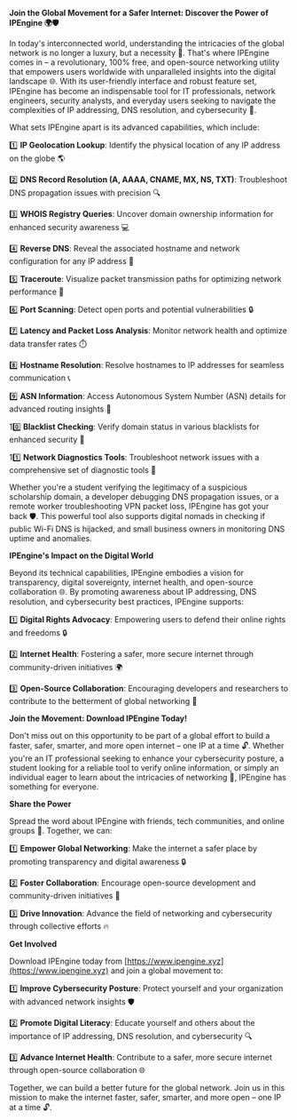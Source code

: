 **Join the Global Movement for a Safer Internet: Discover the Power of IPEngine 🌍🛡️**

In today's interconnected world, understanding the intricacies of the global network is no longer a luxury, but a necessity 🔩. That's where IPEngine comes in – a revolutionary, 100% free, and open-source networking utility that empowers users worldwide with unparalleled insights into the digital landscape 🌐. With its user-friendly interface and robust feature set, IPEngine has become an indispensable tool for IT professionals, network engineers, security analysts, and everyday users seeking to navigate the complexities of IP addressing, DNS resolution, and cybersecurity 🔑.

What sets IPEngine apart is its advanced capabilities, which include:

1️⃣ **IP Geolocation Lookup**: Identify the physical location of any IP address on the globe 🌎

2️⃣ **DNS Record Resolution (A, AAAA, CNAME, MX, NS, TXT)**: Troubleshoot DNS propagation issues with precision 🔍

3️⃣ **WHOIS Registry Queries**: Uncover domain ownership information for enhanced security awareness 💻

4️⃣ **Reverse DNS**: Reveal the associated hostname and network configuration for any IP address 📡

5️⃣ **Traceroute**: Visualize packet transmission paths for optimizing network performance 🚀

6️⃣ **Port Scanning**: Detect open ports and potential vulnerabilities 🔒

7️⃣ **Latency and Packet Loss Analysis**: Monitor network health and optimize data transfer rates ⏱️

8️⃣ **Hostname Resolution**: Resolve hostnames to IP addresses for seamless communication 📞

9️⃣ **ASN Information**: Access Autonomous System Number (ASN) details for advanced routing insights 🔗

10️⃣ **Blacklist Checking**: Verify domain status in various blacklists for enhanced security 🔴

11️⃣ **Network Diagnostics Tools**: Troubleshoot network issues with a comprehensive set of diagnostic tools 🧐

Whether you're a student verifying the legitimacy of a suspicious scholarship domain, a developer debugging DNS propagation issues, or a remote worker troubleshooting VPN packet loss, IPEngine has got your back 🛡️. This powerful tool also supports digital nomads in checking if public Wi-Fi DNS is hijacked, and small business owners in monitoring DNS uptime and anomalies.

**IPEngine's Impact on the Digital World**

Beyond its technical capabilities, IPEngine embodies a vision for transparency, digital sovereignty, internet health, and open-source collaboration 🌐. By promoting awareness about IP addressing, DNS resolution, and cybersecurity best practices, IPEngine supports:

1️⃣ **Digital Rights Advocacy**: Empowering users to defend their online rights and freedoms 🔒

2️⃣ **Internet Health**: Fostering a safer, more secure internet through community-driven initiatives 🌍

3️⃣ **Open-Source Collaboration**: Encouraging developers and researchers to contribute to the betterment of global networking 🤝

**Join the Movement: Download IPEngine Today!**

Don't miss out on this opportunity to be part of a global effort to build a faster, safer, smarter, and more open internet – one IP at a time 🔓. Whether you're an IT professional seeking to enhance your cybersecurity posture, a student looking for a reliable tool to verify online information, or simply an individual eager to learn about the intricacies of networking 🤔, IPEngine has something for everyone.

**Share the Power**

Spread the word about IPEngine with friends, tech communities, and online groups 📢. Together, we can:

1️⃣ **Empower Global Networking**: Make the internet a safer place by promoting transparency and digital awareness 🔒

2️⃣ **Foster Collaboration**: Encourage open-source development and community-driven initiatives 🤝

3️⃣ **Drive Innovation**: Advance the field of networking and cybersecurity through collective efforts 🔥

**Get Involved**

Download IPEngine today from [https://www.ipengine.xyz](https://www.ipengine.xyz) and join a global movement to:

1️⃣ **Improve Cybersecurity Posture**: Protect yourself and your organization with advanced network insights 🛡️

2️⃣ **Promote Digital Literacy**: Educate yourself and others about the importance of IP addressing, DNS resolution, and cybersecurity 🔍

3️⃣ **Advance Internet Health**: Contribute to a safer, more secure internet through open-source collaboration 🌐

Together, we can build a better future for the global network. Join us in this mission to make the internet faster, safer, smarter, and more open – one IP at a time 🔓.
